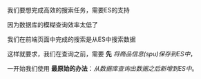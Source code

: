 
我们要想完成高效的搜索任务，需要ES的支持  
  
因为数据库的模糊查询效率太低了  
  
我们在前端页面中完成的搜索是从ES中搜索数据  
  
这样就要求，我们在查询之前，需要 **先** *将商品信息(spu)保存到ES中*，
  
一开始我们使用 **最原始的办法**：*从数据库查询出数据之后新增到ES中*。

